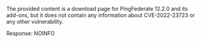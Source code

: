 The provided content is a download page for PingFederate 12.2.0 and its add-ons, but it does not contain any information about CVE-2022-23723 or any other vulnerability.

Response: NOINFO